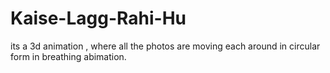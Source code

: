 # Kaise-Lagg-Rahi-Hu
 its a 3d animation , where all the photos are moving each around in circular form in breathing abimation.

